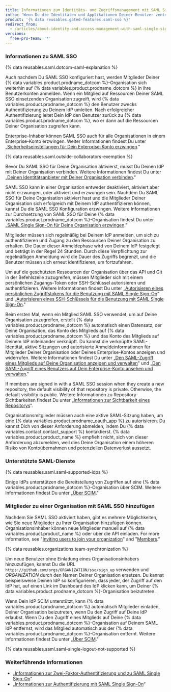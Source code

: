 ```yaml
---
title: Informationen zum Identitäts- und Zugriffsmanagement mit SAML Single-Sign-On
intro: 'Wenn Du die Identitäten und Applikationen Deiner Benutzer zentral mit einem Identitätsanbieter (identity provider IdP) verwaltest, kannst Du ''Security Assertion Markup Language'' (SAML) Single Sign-On (SSO) konfigurieren, um die Ressourcen Deiner Organisation auf {% data variables.product.prodname_dotcom %} zu schützen.'
product: '{% data reusables.gated-features.saml-sso %}'
redirect_from:
  - /articles/about-identity-and-access-management-with-saml-single-sign-on
versions:
  free-pro-team: '*'
---
```


### Informationen zu SAML SSO

{% data reusables.saml.dotcom-saml-explanation %}

Auch nachdem Du SAML SSO konfiguriert hast, werden Mitglieder Deiner {% data variables.product.prodname_dotcom %}-Organisation sich weiterhin auf {% data variables.product.prodname_dotcom %} in ihre Benutzerkonten anmelden. Wenn ein Mitglied auf Ressourcen Deiner SAML SSO einsetzenden Organisation zugreift, wird {% data variables.product.prodname_dotcom %} den Benutzer zwecks Authentifizierung zu Deinem IdP umleiten. Nach erfolgreicher Authentifizierung leitet Dein IdP den Benutzer zurück zu {% data variables.product.prodname_dotcom %}, wo er dann auf die Ressourcen Deiner Organisation zugreifen kann.

Enterprise-Inhaber können SAML SSO auch für alle Organisationen in einem Enterprise-Konto erzwingen. Weiter Informationen findest Du unter „[Sicherheitseinstellungen für Dein Enterprise-Konto erzwingen](/github/setting-up-and-managing-your-enterprise/enforcing-security-settings-in-your-enterprise-account#enabling-saml-single-sign-on-for-organizations-in-your-enterprise-account)."

{% data reusables.saml.outside-collaborators-exemption %}

Bevor Du SAML SSO für Deine Organisation aktivierst, musst Du Deinen IdP mit Deiner Organisation verbinden. Weitere Informationen findest Du unter „[Deinen Identitätsanbieter mit Deiner Organisation verbinden](/github/setting-up-and-managing-organizations-and-teams/connecting-your-identity-provider-to-your-organization)."

SAML SSO kann in einer Organisation entweder deaktiviert, aktiviert aber nicht erzwungen, oder aktiviert und erzwungen sein. Nachdem Du SAML SSO für Deine Organisation aktiviert hast und die Mitglieder Deiner Organisation sich erfolgreich mit Deinem IdP authentifizieren können, kannst Du die SAML SSO Konfiguration erzwingen. Weitere Informationen zur Durchsetzung von SAML SSO für Deine {% data variables.product.prodname_dotcom %}-Organisation findest Du unter „[SAML Single Sign-On für Deine Organisation erzwingen](/articles/enforcing-saml-single-sign-on-for-your-organization)."

Mitglieder müssen sich regelmäßig bei Deinem IdP anmelden, um sich zu authentifizieren und Zugang zu den Ressourcen Deiner Organisation zu erhalten. Die Dauer dieser Anmeldephase wird von Deinem IdP festgelegt und beträgt in der Regel 24 Stunden. Durch diese Verpflichtung zur regelmäßigen Anmeldung wird die Dauer des Zugriffs begrenzt, und die Benutzer müssen sich erneut identifizieren, um fortzufahren.

Um auf die geschützten Ressourcen der Organisation über das API und Git in der Befehlszeile zuzugreifen, müssen Mitglieder sich mit einem persönlichen Zugangs-Token oder SSH-Schlüssel autorisieren und authentifizieren. Weitere Informationen findest Du unter „[Autorisieren eines persönlichen Zugriffstokens für die Benutzung mit SAML Single Sign-On](/github/authenticating-to-github/authorizing-a-personal-access-token-for-use-with-saml-single-sign-on)" und „[Autorisieren eines SSH-Schlüssels für die Benutzung mit SAML Single Sign-On](/github/authenticating-to-github/authorizing-an-ssh-key-for-use-with-saml-single-sign-on)."

Beim ersten Mal, wenn ein Mitglied SAML SSO verwendet, um auf Deine Organisation zuzugreifen, erstellt {% data variables.product.prodname_dotcom %} automatisch einen Datensatz, der Deine Organisation, das Konto des Mitglieds auf {% data variables.product.prodname_dotcom %} und das Konto des Mitglieds auf Deinem IdP miteinander verknüpft. Du kannst die verknüpfte SAML-Identität, aktive Sitzungen und autorisierte Anmeldeinformationen für Mitglieder Deiner Organisation oder Deines Enterprise-Kontos anzeigen und widerrufen. Weitere Informationen findest Du unter „[Den SAML-Zugriff eines Mitglieds auf Deine Organisation anzeigen und verwalten](/github/setting-up-and-managing-organizations-and-teams/viewing-and-managing-a-members-saml-access-to-your-organization)" und „[Den SAML-Zugriff eines Benutzers auf Dein Enterprise-Konto ansehen und verwalten](/github/setting-up-and-managing-your-enterprise/viewing-and-managing-a-users-saml-access-to-your-enterprise-account)."

If members are signed in with a SAML SSO session when they create a new repository, the default visibility of that repository is private. Otherwise, the default visibility is public. Weitere Informationen zu Repository-Sichtbarkeiten findest Du unter „[Informationen zur Sichtbarkeit eines Repositorys](/github/creating-cloning-and-archiving-repositories/about-repository-visibility)“.

Organisationsmitglieder müssen auch eine aktive SAML-Sitzung haben, um eine {% data variables.product.prodname_oauth_app %} zu autorisieren. Du kannst Dich von dieser Anforderung abmelden, indem Du {% data variables.contact.contact_support %} kontaktierst. {% data variables.product.product_name %} empfiehlt nicht, sich von dieser Anforderung abzumelden, weil dies Deine Organisation einem höheren Risiko von Kontoübernahmen und potenziellen Datenverlust aussetzt.

### Unterstützte SAML-Dienste

{% data reusables.saml.saml-supported-idps %}

Einige IdPs unterstützen die Bereitstellung von Zugriffen auf eine  {% data variables.product.prodname_dotcom %}-Organisation über SCIM. Weitere Informationen findest Du unter „[Über SCIM](/github/setting-up-and-managing-organizations-and-teams/about-scim)."

### Mitglieder zu einer Organisation mit SAML SSO hinzufügen

Nachdem Sie SAML SSO aktiviert haben, gibt es mehrere Möglichkeiten, wie Sie neue Mitglieder zu Ihrer Organisation hinzufügen können. Organisationsinhaber können neue Mitglieder manuell auf {% data variables.product.product_name %} oder über die API einladen. For more information, see "[Inviting users to join your organization](/articles/inviting-users-to-join-your-organization)" and "[Members](/v3/orgs/members/#add-or-update-organization-membership)."

{% data reusables.organizations.team-synchronization %}

Um neue Benutzer ohne Einladung eines Organisationsinhabers hinzuzufügen, kannst Du die URL `https://github.com/orgs/ORGANIZATION/sso/sign_up` verwenden und _ORGANIZATION_ durch den Namen Deiner Organisation ersetzen. Du kannst beispielsweise Deinen IdP so konfigurieren, dass jeder, der Zugriff auf den IdP hat, auf einen Link im Dashboard des IdP klicken kann, um Deiner {% data variables.product.prodname_dotcom %}-Organisation beizutreten.

Wenn Dein IdP SCIM unterstützt, kann {% data variables.product.prodname_dotcom %} automatisch Mitglieder einladen, Deiner Organisation beizutreten, wenn Du den Zugriff auf Deine IdP erlaubst. Wenn Du den Zugriff eines Mitglieds auf Deine {% data variables.product.prodname_dotcom %}-Organisation auf Deinem SAML IdP entfernst, wird das Mitglied automatisch aus der {% data variables.product.prodname_dotcom %}-Organisation entfernt. Weitere Informationen findest Du unter „[Über SCIM](/github/setting-up-and-managing-organizations-and-teams/about-scim)."

{% data reusables.saml.saml-single-logout-not-supported %}

### Weiterführende Informationen

- „[Informationen zur Zwei-Faktor-Authentifizierung und zu SAML Single Sign-On](/articles/about-two-factor-authentication-and-saml-single-sign-on)“
- „[Informationen zur Authentifizierung mit SAML Single Sign-On](/github/authenticating-to-github/about-authentication-with-saml-single-sign-on)“
